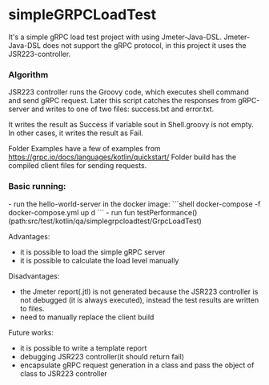 # simpleGRPCLoadTest

It's a simple gRPC load test project with using Jmeter-Java-DSL.
Jmeter-Java-DSL does not support the gRPC protocol, in this project it uses the JSR223-controller.

<h3>Algorithm</h3>

JSR223 controller runs the Groovy code, which executes shell command and send gRPC request.
Later this script catches the responses from gRPC-server and writes to one of two files: success.txt and error.txt.

It writes the result as Success if variable sout in Shell.groovy is not empty. In other cases, it writes the result as Fail.

Folder Examples have a few of examples from https://grpc.io/docs/languages/kotlin/quickstart/
Folder build has the compiled client files for sending requests.


<h3>Basic running:</h3>
- run the hello-world-server in the docker image:
```shell
docker-compose -f docker-compose.yml up d
```
- run fun testPerformance() (path:src/test/kotlin/qa/simplegrpcloadtest/GrpcLoadTest)

Advantages:
- it is possible to load the simple gRPC server
- it is possible to calculate the load level manually 

Disadvantages:
- the Jmeter report(.jtl) is not generated because the JSR223 controller is not debugged (it is always executed), instead the test results are written to files.
- need to manually replace the client build

Future works:
- it is possible to write a template report
- debugging JSR223 controller(it should return fail)
- encapsulate gRPC request generation in a class and pass the object of class to JSR223 controller